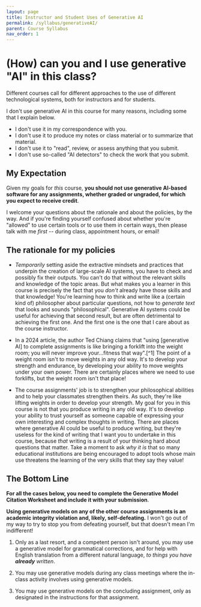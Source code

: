 ```yaml
---
layout: page
title: Instructor and Student Uses of Generative AI
permalink: /syllabus/generativeAI/
parent: Course Syllabus
nav_order: 1
---
```


# (How) can you and I use generative "AI" in this class?

Different courses call for different approaches to the use of different
technological systems, both for instructors and for students.

I don't use generative AI in this course for many reasons, including
some that I explain below.
- I don't use it in my correspondence with you.
- I don't use it to produce my notes or class material or to summarize
that material.
- I don't use it to "read", review, or assess anything that
you submit.
- I don't use so-called "AI detectors" to check the work that
you submit.

## My Expectation

Given my goals for *this* course, **you should not use generative
AI-based software for any assignments, whether graded or ungraded, for
which you expect to receive credit**.

I welcome your questions about the rationale and about the policies,
by the way. And if you\'re finding yourself confused about whether you\'re \"allowed\" to
use certain tools or to use them in certain ways, then please talk with
me *first* -- during class, appointment hours, or email!

## The rationale for my policies

- *Temporarily* setting aside the extractive mindsets and practices that
underpin the creation of large-scale AI systems, you have to check and
possibly fix their outputs. You can't do that without the relevant
skills and knowledge of the topic areas. But what makes you a learner in
this course is precisely the fact that you *don't* already have those
skills and that knowledge! You're learning how to think and write like a
(certain kind of) philosopher about particular questions, not how to
*generate text* that looks and sounds "philosophical". Generative AI
systems could be useful for achieving that second result, but are often
detrimental to achieving the first one. And the first one is the one
that I care about as the course instructor.

- In a 2024 article, the author Ted Chiang claims that "using
\[generative AI\] to complete assignments is like bringing a forklift
into the weight room; you will never improve your...fitness that
way".[^1] The point of a weight room isn't to move weights in
any old way. It's to develop your strength and endurance, by developing
your ability to move weights under your own power. There are certainly
places where we need to use forklifts, but the weight room isn't that
place!

- The course assignments' job is to strengthen your philosophical
abilities and to help your classmates strengthen theirs. As such,
they're like lifting weights in order to develop your strength. My goal
for you in this course is not that you produce writing in any old way.
It's to develop your ability to trust yourself as someone capable of
expressing your own interesting and complex thoughts in writing. There
are places where generative AI could be useful to produce writing, but
they're useless for the kind of writing that I want you to undertake in
this course, because *that* writing is a result of your thinking hard
about questions that matter. Take a moment to ask *why it is* that so
many educational institutions are being encouraged to adopt tools whose
main use threatens the learning of the very skills that they say
they value!

## The Bottom Line
**For all the cases below, you need to complete the Generative Model
Citation Worksheet and include it with your submission**.

**Using generative models on any of the other course assignments is an academic
integrity violation and, likely, self-defeating.** I won't go out of my way to try
to stop you from defeating yourself, but that doesn't mean I'm indifferent!

1.  Only as a last resort, and a competent person isn't around, you may
    use a generative model for grammatical corrections, and for help
    with English translation from a different natural language, *to
    things you have **already** written*.

2.  You may use generative models during any class meetings where the
    in-class activity involves using generative models.

3.  You may use generative models on the concluding assignment, only as
    designated in the instructions for that assignment.
